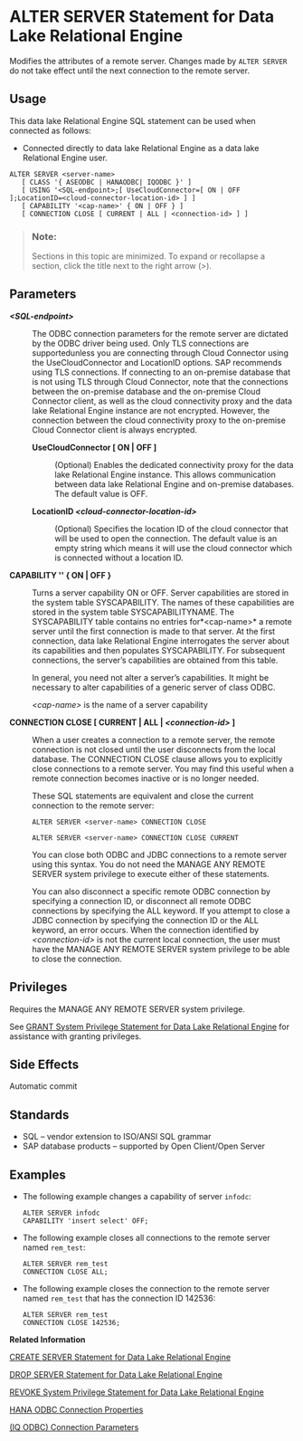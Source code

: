 <!-- loioa613110184f210158bab9d8f4e953fe1 -->

# ALTER SERVER Statement for Data Lake Relational Engine

Modifies the attributes of a remote server. Changes made by `ALTER SERVER` do not take effect until the next connection to the remote server.



<a name="loioa613110184f210158bab9d8f4e953fe1__section_ovp_dvr_znb"/>

## Usage

This data lake Relational Engine SQL statement can be used when connected as follows:

-   Connected directly to data lake Relational Engine as a data lake Relational Engine user.



```
ALTER SERVER <server-name> 
   [ CLASS '{ ASEODBC | HANAODBC| IQODBC }' ]
   [ USING '<SQL-endpoint>;[ UseCloudConnector=[ ON | OFF ];LocationID=<cloud-connector-location-id> ] ]
   [ CAPABILITY '<cap-name>' { ON | OFF } ]
   [ CONNECTION CLOSE [ CURRENT | ALL | <connection-id> ] ]
```



> ### Note:  
> Sections in this topic are minimized. To expand or recollapse a section, click the title next to the right arrow \(*\>*\).



<a name="loioa613110184f210158bab9d8f4e953fe1__alter_server_parm1"/>

## Parameters


<dl>
<dt><b>

*<SQL-endpoint\>*

</b></dt>
<dd>

The ODBC connection parameters for the remote server are dictated by the ODBC driver being used. Only TLS connections are supportedunless you are connecting through Cloud Connector using the UseCloudConnector and LocationID options. SAP recommends using TLS connections. If connecting to an on-premise database that is not using TLS through Cloud Connector, note that the connections between the on-premise database and the on-premise Cloud Connector client, as well as the cloud connectivity proxy and the data lake Relational Engine instance are not encrypted. However, the connection between the cloud connectivity proxy to the on-premise Cloud Connector client is always encrypted.



</dd>
<dd>


<dl>
<dt><b>

UseCloudConnector \[ ON | OFF \]

</b></dt>
<dd>

\(Optional\) Enables the dedicated connectivity proxy for the data lake Relational Engine instance. This allows communication between data lake Relational Engine and on-premise databases. The default value is OFF.



</dd><dt><b>

LocationID *<cloud-connector-location-id\>*

</b></dt>
<dd>

\(Optional\) Specifies the location ID of the cloud connector that will be used to open the connection. The default value is an empty string which means it will use the cloud connector which is connected without a location ID.



</dd>
</dl>



</dd><dt><b>

CAPABILITY '' \{ ON | OFF \}

</b></dt>
<dd>

Turns a server capability ON or OFF. Server capabilities are stored in the system table SYSCAPABILITY. The names of these capabilities are stored in the system table SYSCAPABILITYNAME. The SYSCAPABILITY table contains no entries for*<cap-name\>* a remote server until the first connection is made to that server. At the first connection, data lake Relational Engine interrogates the server about its capabilities and then populates SYSCAPABILITY. For subsequent connections, the server’s capabilities are obtained from this table.

In general, you need not alter a server’s capabilities. It might be necessary to alter capabilities of a generic server of class ODBC.

*<cap-name\>* is the name of a server capability



</dd><dt><b>

CONNECTION CLOSE \[ CURRENT | ALL | *<connection-id\>* \]

</b></dt>
<dd>

When a user creates a connection to a remote server, the remote connection is not closed until the user disconnects from the local database. The CONNECTION CLOSE clause allows you to explicitly close connections to a remote server. You may find this useful when a remote connection becomes inactive or is no longer needed.

These SQL statements are equivalent and close the current connection to the remote server:

```
ALTER SERVER <server-name> CONNECTION CLOSE
```

```
ALTER SERVER <server-name> CONNECTION CLOSE CURRENT
```

You can close both ODBC and JDBC connections to a remote server using this syntax. You do not need the MANAGE ANY REMOTE SERVER system privilege to execute either of these statements.

You can also disconnect a specific remote ODBC connection by specifying a connection ID, or disconnect all remote ODBC connections by specifying the ALL keyword. If you attempt to close a JDBC connection by specifying the connection ID or the ALL keyword, an error occurs. When the connection identified by *<connection-id\>* is not the current local connection, the user must have the MANAGE ANY REMOTE SERVER system privilege to be able to close the connection.



</dd>
</dl>



<a name="loioa613110184f210158bab9d8f4e953fe1__IQ_Permissions"/>

## Privileges

Requires the MANAGE ANY REMOTE SERVER system privilege.

See [GRANT System Privilege Statement for Data Lake Relational Engine](grant-system-privilege-statement-for-data-lake-relational-engine-a3dfcb0.md) for assistance with granting privileges.



<a name="loioa613110184f210158bab9d8f4e953fe1__alter_server_sideefects1"/>

## Side Effects

Automatic commit



<a name="loioa613110184f210158bab9d8f4e953fe1__alter_server_standards1"/>

## Standards

-   SQL – vendor extension to ISO/ANSI SQL grammar
-   SAP database products – supported by Open Client/Open Server



<a name="loioa613110184f210158bab9d8f4e953fe1__alter_server_examples1"/>

## Examples

-   The following example changes a capability of server `infodc`:

    ```
    ALTER SERVER infodc
    CAPABILITY 'insert select' OFF;
    ```

-   The following example closes all connections to the remote server named `rem_test`:

    ```
    ALTER SERVER rem_test
    CONNECTION CLOSE ALL;
    ```

-   The following example closes the connection to the remote server named `rem_test` that has the connection ID 142536:

    ```
    ALTER SERVER rem_test
    CONNECTION CLOSE 142536;
    ```


**Related Information**  


[CREATE SERVER Statement for Data Lake Relational Engine](create-server-statement-for-data-lake-relational-engine-a619187.md "Creates a remote server.")

[DROP SERVER Statement for Data Lake Relational Engine](drop-server-statement-for-data-lake-relational-engine-a61d0df.md "Drops a remote server from the data lake Relational Engine system tables.")

[REVOKE System Privilege Statement for Data Lake Relational Engine](revoke-system-privilege-statement-for-data-lake-relational-engine-a3eadda.md "Removes specific system privileges from specific users and the right to administer the privilege.")

[HANA ODBC Connection Properties](https://help.sap.com/docs/SAP_HANA_CLIENT/f1b440ded6144a54ada97ff95dac7adf/7cab593774474f2f8db335710b2f5c50.html)

[\(IQ ODBC\) Connection Parameters](https://help.sap.com/docs/SAP_IQ/8e6989ea146b41d78f671443295cd7a0/a6d47d6e84f210158d4980b069eff5dd.html)

